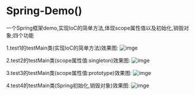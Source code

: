 # Spring-Demo()
一个Spring框架demo,实现IoC的简单方法,体现scope属性值以及初始化,销毁对象;四个功能

1.test1的testMain类(实现IoC的简单方法)效果图:
![imge](https://github.com/MaoZiYang/Spring-Demo/tree/master/src/image/test1.png)  

2.test2的testMain类(scope属性值:singleton)效果图:
![imge](https://github.com/MaoZiYang/Spring-Demo/tree/master/src/image/test2.png)  

3.test3的testMain类(scope属性值:prototype)效果图:
![imge](https://github.com/MaoZiYang/Spring-Demo/tree/master/src/image/test3.png)  

4.test4的testMain类(Spring初始化,销毁对象)效果图:
![imge](https://github.com/MaoZiYang/Spring-Demo/tree/master/src/image/test4.png)  
